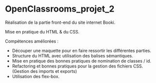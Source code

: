 # OpenClassrooms_projet_2

Réalisation de la partie front-end du site internet Booki. 

Mise en pratique du HTML & du CSS. 

Compétences améliorées : 
- Découper une maquette pour en faire ressortir les différentes parties. 
- Structure du HTML avec utilisation des balises sémantiques. 
- Mise en pratique des bonnes pratiques de nomination de classes / id.
- Refactoring et bonnes pratiques pour la gestion des fichiers CSS. (Gestion des imports et exports)
- Utilisation des flex-box.
